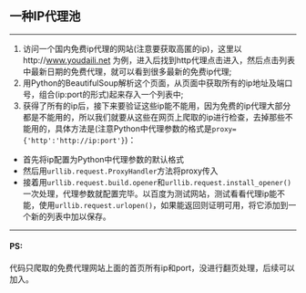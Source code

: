 ## 一种IP代理池
---
1. 访问一个国内免费ip代理的网站(注意要获取高匿的ip)，这里以http://www.youdaili.net 为例，进入后找到http代理点击进入，然后点击列表中最新日期的免费代理，就可以看到很多最新的免费ip代理;
2. 用Python的BeautifulSoup解析这个页面，从页面中获取所有的ip地址及端口号，组合(ip:port的形式)起来存入一个列表中;
3. 获得了所有的ip后，接下来要验证这些ip能不能用，因为免费的ip代理大部分都是不能用的，所以我们就要从这些在网页上爬取的ip进行检查，去掉那些不能用的，具体方法是(注意Python中代理参数的格式是`proxy={'http':'http://ip:port'}`)：  
- 首先将ip配置为Python中代理参数的默认格式
- 然后用`urllib.request.ProxyHandler`方法将proxy传入
- 接着用`urllib.request.build.opener`和`urllib.request.install_opener()`一次处理，代理参数就配置完毕。以百度为测试网站，测试看看代理ip能不能，使用`urllib.request.urlopen()`，如果能返回则证明可用，将它添加到一个新的列表中加以保存。
---
#### PS: 
代码只爬取的免费代理网站上面的首页所有ip和port，没进行翻页处理，后续可以加入。
